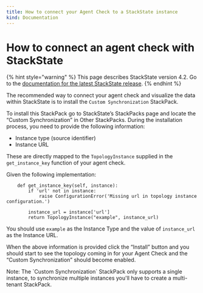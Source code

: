 ```yaml
---
title: How to connect your Agent Check to a StackState instance
kind: Documentation
---
```


# How to connect an agent check with StackState

{% hint style="warning" %}
This page describes StackState version 4.2.
Go to the [documentation for the latest StackState release](https://docs.stackstate.com/).
{% endhint %}

The recommended way to connect your agent check and visualize the data within StackState is to install the `Custom Synchronization` StackPack.

To install this StackPack go to StackState’s StackPacks page and locate the “Custom Synchronization” in Other StackPacks. During the installation process, you need to provide the following information:

* Instance type \(source identifier\)
* Instance URL

These are directly mapped to the `TopologyInstance` supplied in the `get_instance_key` function of your agent check.

Given the following implementation:

```text
    def get_instance_key(self, instance):
        if 'url' not in instance:
            raise ConfigurationError('Missing url in topology instance configuration.')

        instance_url = instance['url']
        return TopologyInstance("example", instance_url)
```

You should use `example` as the Instance Type and the value of `instance_url` as the Instance URL.

When the above information is provided click the “Install” button and you should start to see the topology coming in for your Agent Check and the “Custom Synchronization” should become enabled.

Note: The \`Custom Synchronization\` StackPack only supports a single instance, to synchronize multiple instances you'll have to create a multi-tenant StackPack.

